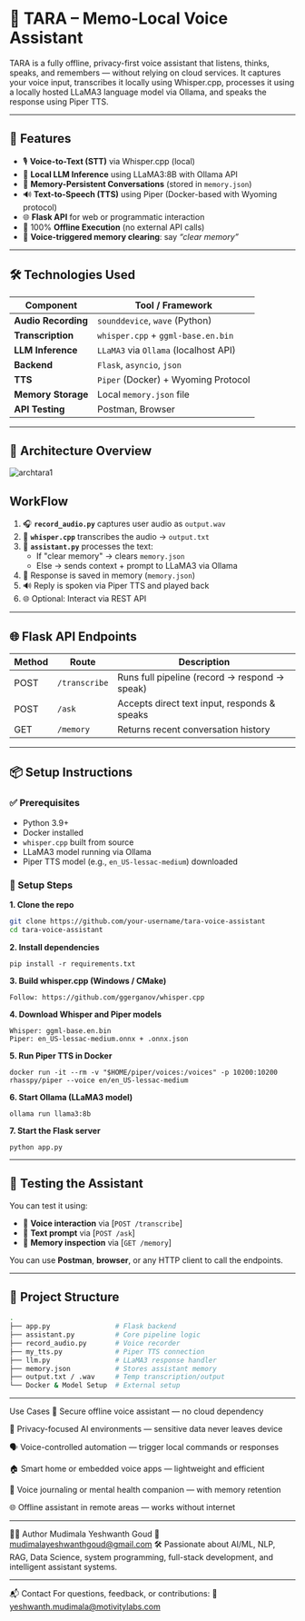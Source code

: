 # 🤖 TARA – Memo-Local Voice Assistant

TARA is a fully offline, privacy-first voice assistant that listens, thinks, speaks, and remembers — without relying on cloud services. It captures your voice input, transcribes it locally using Whisper.cpp, processes it using a locally hosted LLaMA3 language model via Ollama, and speaks the response using Piper TTS.

---

## 📌 Features

- 🎙️ **Voice-to-Text (STT)** via Whisper.cpp (local)
- 🤖 **Local LLM Inference** using LLaMA3:8B with Ollama API
- 🧠 **Memory-Persistent Conversations** (stored in `memory.json`)
- 🔊 **Text-to-Speech (TTS)** using Piper (Docker-based with Wyoming protocol)
- 🌐 **Flask API** for web or programmatic interaction
- 🔐 100% **Offline Execution** (no external API calls)
- 🧹 **Voice-triggered memory clearing**: say _“clear memory”_

---

## 🛠️ Technologies Used

| Component            |        Tool / Framework             |
|----------------------|-------------------------------------|
| **Audio Recording**  | `sounddevice`, `wave` (Python)      |
| **Transcription**    | `whisper.cpp` + `ggml-base.en.bin`  |
| **LLM Inference**    | `LLaMA3` via `Ollama` (localhost API)|
| **Backend**          | `Flask`, `asyncio`, `json`          |
| **TTS**              | `Piper` (Docker) + Wyoming Protocol |
| **Memory Storage**   | Local `memory.json` file            |
| **API Testing**      | Postman, Browser                    |

---

## 🧩 Architecture Overview

![archtara1](https://github.com/user-attachments/assets/27b45a43-6838-40f1-9dd0-1ecdc252e5cf)

## WorkFlow

1. 🎧 **`record_audio.py`** captures user audio as `output.wav`
2. 🧠 **`whisper.cpp`** transcribes the audio → `output.txt`
3. 🧩 **`assistant.py`** processes the text:
   - If "clear memory" → clears `memory.json`
   - Else → sends context + prompt to LLaMA3 via Ollama
4. 🧠 Response is saved in memory (`memory.json`)
5. 🔊 Reply is spoken via Piper TTS and played back
6. 🌐 Optional: Interact via REST API

---

## 🌐 Flask API Endpoints

| Method | Route         | Description                                   |
|--------|---------------|---------------------------------------------- |
| POST   | `/transcribe` | Runs full pipeline (record → respond → speak) |
| POST   | `/ask`        | Accepts direct text input, responds & speaks  |
| GET    | `/memory`     | Returns recent conversation history           |

---

## 📦 Setup Instructions

### ✅ Prerequisites
- Python 3.9+
- Docker installed
- `whisper.cpp` built from source
- LLaMA3 model running via Ollama
- Piper TTS model (e.g., `en_US-lessac-medium`) downloaded

### 🔧 Setup Steps

**1. Clone the repo**
```bash
git clone https://github.com/your-username/tara-voice-assistant
cd tara-voice-assistant
```

**2. Install dependencies**
```
pip install -r requirements.txt
```

**3. Build whisper.cpp (Windows / CMake)**
```
Follow: https://github.com/ggerganov/whisper.cpp
```

**4. Download Whisper and Piper models**
```
Whisper: ggml-base.en.bin
Piper: en_US-lessac-medium.onnx + .onnx.json
```

**5. Run Piper TTS in Docker**
```
docker run -it --rm -v "$HOME/piper/voices:/voices" -p 10200:10200 rhasspy/piper --voice en/en_US-lessac-medium
```

**6. Start Ollama (LLaMA3 model)**
```
ollama run llama3:8b
```

**7. Start the Flask server**
```
python app.py
```
---
## 🧪 Testing the Assistant

You can test it using:

- 🎤 **Voice interaction** via [`POST /transcribe`]
- 💬 **Text prompt** via [`POST /ask`]
- 🧠 **Memory inspection** via [`GET /memory`]

You can use **Postman**, **browser**, or any HTTP client to call the endpoints.

---

## 📁 Project Structure

```bash
.
├── app.py                # Flask backend
├── assistant.py          # Core pipeline logic
├── record_audio.py       # Voice recorder
├── my_tts.py             # Piper TTS connection
├── llm.py                # LLaMA3 response handler
├── memory.json           # Stores assistant memory
├── output.txt / .wav     # Temp transcription/output
└── Docker & Model Setup  # External setup
```
---

Use Cases
🔐 Secure offline voice assistant — no cloud dependency

🧠 Privacy-focused AI environments — sensitive data never leaves device

🗣️ Voice-controlled automation — trigger local commands or responses

🏠 Smart home or embedded voice apps — lightweight and efficient

💬 Voice journaling or mental health companion — with memory retention

🌐 Offline assistant in remote areas — works without internet

---

🙋‍♂️ Author
Mudimala Yeshwanth Goud
📧 mudimalayeshwanthgoud@gmail.com
🛠️ Passionate about AI/ML, NLP, RAG, Data Science, system programming, full-stack development, and intelligent assistant systems.

---
📬 Contact
For questions, feedback, or contributions:
📧 yeshwanth.mudimala@motivitylabs.com
